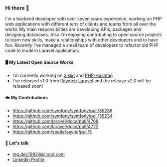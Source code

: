 ### Hi there 👋

I'm a backend developer with over seven years experience, working on PHP web applications with different tens of clients and teams from all over the world. My main responsiblities are developing APIs, packages and designing databases. Also I'm enjoying contributing to open source projects to learn new skills, make a relationships with other developers and to have fun.
_Recently_ I've managed a small team of developers to refactor old PHP code to modern Laravel application.

#### 🖥️ My Latest Open Source Works

- I’m currently working on [Siklid](https://github.com/piscibus/siklid-api) and [PHP-Hashtag](https://github.com/piscibus/php-hashtag)
- I’ve released v1.0 from [Paymob Laravel](https://github.com/mgamal92/paymob-laravel) and the release v2.0 will be released soon!
 
#### ☁️ My Contributions
- https://github.com/symfony/symfony/pull/35236
- https://github.com/symfony/symfony/pull/35234
- https://github.com/laravel/docs/pull/4768
- https://github.com/laravel/docs/pull/4722
- https://github.com/spatie/async/pull/3

#### 💬 Let's talk

- <a href='mailto:mg.dev1992@icloud.com'>mg.dev1992@icloud.com</a>
- [Linkedin Profile](https://www.linkedin.com/in/mgamal92/)
